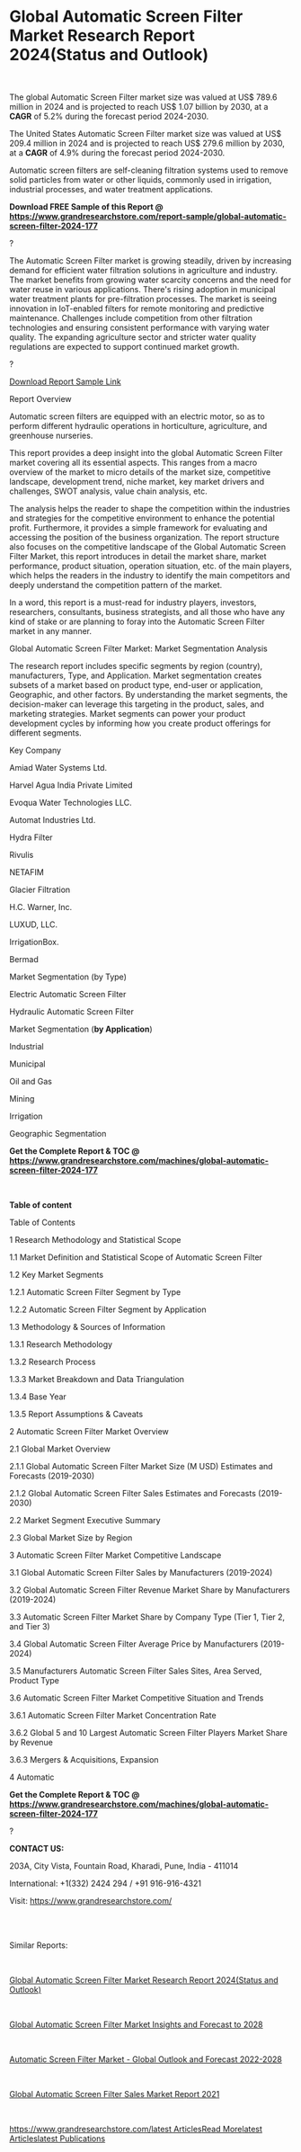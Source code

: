 <h1>Global Automatic Screen Filter Market Research Report 2024(Status and Outlook)</h1><br/><p>The global Automatic Screen Filter market size was valued at US$ 789.6 million in 2024 and is projected to reach US$ 1.07 billion by 2030, at a <strong>CAGR</strong> of 5.2% during the forecast period 2024-2030.</p>
 
 
 
 <p>The United States Automatic Screen Filter market size was valued at US$ 209.4 million in 2024 and is projected to reach US$ 279.6 million by 2030, at a <strong>CAGR</strong> of 4.9% during the forecast period 2024-2030.</p>
 
 
 
 <p>Automatic screen filters are self-cleaning filtration systems used to remove solid particles from water or other liquids, commonly used in irrigation, industrial processes, and water treatment applications.</p>
 
 
 
 <div><b>Download FREE Sample of this Report @ <a href="https://www.grandresearchstore.com/report-sample/global-automatic-screen-filter-2024-177">https://www.grandresearchstore.com/report-sample/global-automatic-screen-filter-2024-177</a></b></div>
 
 
 
 <p>? </p>
 
 
 
 <p>The Automatic Screen Filter market is growing steadily, driven by increasing demand for efficient water filtration solutions in agriculture and industry. The market benefits from growing water scarcity concerns and the need for water reuse in various applications. There&#39;s rising adoption in municipal water treatment plants for pre-filtration processes. The market is seeing innovation in IoT-enabled filters for remote monitoring and predictive maintenance. Challenges include competition from other filtration technologies and ensuring consistent performance with varying water quality. The expanding agriculture sector and stricter water quality regulations are expected to support continued market growth.</p>
 
 
 
 <p>? </p>
 
 
 
 <p><a href="https://www.grandresearchstore.com/mr-admin/report-sample/global-automatic-screen-filter-2024-177">Download Report Sample Link</a></p>
 
 
 
 <p>Report Overview</p>
 
 
 
 <p>Automatic screen filters are equipped with an electric motor, so as to perform different hydraulic operations in horticulture, agriculture, and greenhouse nurseries.</p>
 
 
 
 <p>This report provides a deep insight into the global Automatic Screen Filter market covering all its essential aspects. This ranges from a macro overview of the market to micro details of the market size, competitive landscape, development trend, niche market, key market drivers and challenges, SWOT analysis, value chain analysis, etc.</p>
 
 
 
 <p>The analysis helps the reader to shape the competition within the industries and strategies for the competitive environment to enhance the potential profit. Furthermore, it provides a simple framework for evaluating and accessing the position of the business organization. The report structure also focuses on the competitive landscape of the Global Automatic Screen Filter Market, this report introduces in detail the market share, market performance, product situation, operation situation, etc. of the main players, which helps the readers in the industry to identify the main competitors and deeply understand the competition pattern of the market.</p>
 
 
 
 <p>In a word, this report is a must-read for industry players, investors, researchers, consultants, business strategists, and all those who have any kind of stake or are planning to foray into the Automatic Screen Filter market in any manner.</p>
 
 
 
 <p>Global Automatic Screen Filter Market: Market Segmentation Analysis</p>
 
 
 
 <p>The research report includes specific segments by region (country), manufacturers, Type, and Application. Market segmentation creates subsets of a market based on product type, end-user or application, Geographic, and other factors. By understanding the market segments, the decision-maker can leverage this targeting in the product, sales, and marketing strategies. Market segments can power your product development cycles by informing how you create product offerings for different segments.</p>
 
 
 
 <p>Key Company</p>
 
 
 
 <p>Amiad Water Systems Ltd.</p>
 
 
 
 <p>Harvel Agua India Private Limited</p>
 
 
 
 <p>Evoqua Water Technologies LLC.</p>
 
 
 
 <p>Automat Industries Ltd.</p>
 
 
 
 <p>Hydra Filter</p>
 
 
 
 <p>Rivulis</p>
 
 
 
 <p>NETAFIM</p>
 
 
 
 <p>Glacier Filtration</p>
 
 
 
 <p>H.C. Warner, Inc.</p>
 
 
 
 <p>LUXUD, LLC.</p>
 
 
 
 <p>IrrigationBox.</p>
 
 
 
 <p>Bermad</p>
 
 
 
 <p>Market Segmentation (by Type)</p>
 
 
 
 <p>Electric Automatic Screen Filter</p>
 
 
 
 <p>Hydraulic Automatic Screen Filter</p>
 
 
 
 <p>Market Segmentation (<strong>by Application</strong>)</p>
 
 
 
 <p>Industrial</p>
 
 
 
 <p>Municipal</p>
 
 
 
 <p>Oil and Gas</p>
 
 
 
 <p>Mining</p>
 
 
 
 <p>Irrigation</p>
 
 
 
 <p>Geographic Segmentation</p>
 
 
 
 <div><b>Get the Complete Report & TOC @ <a href="https://www.grandresearchstore.com/machines/global-automatic-screen-filter-2024-177">https://www.grandresearchstore.com/machines/global-automatic-screen-filter-2024-177</a></b></div>
 
 
 
 <p><br />
 
 <b>Table of content</b></p>
 
 
 
 <p>Table of Contents<br />
 
 1 Research Methodology and Statistical Scope<br />
 
 1.1 Market Definition and Statistical Scope of Automatic Screen Filter<br />
 
 1.2 Key Market Segments<br />
 
 1.2.1 Automatic Screen Filter Segment by Type<br />
 
 1.2.2 Automatic Screen Filter Segment by Application<br />
 
 1.3 Methodology & Sources of Information<br />
 
 1.3.1 Research Methodology<br />
 
 1.3.2 Research Process<br />
 
 1.3.3 Market Breakdown and Data Triangulation<br />
 
 1.3.4 Base Year<br />
 
 1.3.5 Report Assumptions & Caveats<br />
 
 2 Automatic Screen Filter Market Overview<br />
 
 2.1 Global Market Overview<br />
 
 2.1.1 Global Automatic Screen Filter Market Size (M USD) Estimates and Forecasts (2019-2030)<br />
 
 2.1.2 Global Automatic Screen Filter Sales Estimates and Forecasts (2019-2030)<br />
 
 2.2 Market Segment Executive Summary<br />
 
 2.3 Global Market Size by Region<br />
 
 3 Automatic Screen Filter Market Competitive Landscape<br />
 
 3.1 Global Automatic Screen Filter Sales by Manufacturers (2019-2024)<br />
 
 3.2 Global Automatic Screen Filter Revenue Market Share by Manufacturers (2019-2024)<br />
 
 3.3 Automatic Screen Filter Market Share by Company Type (Tier 1, Tier 2, and Tier 3)<br />
 
 3.4 Global Automatic Screen Filter Average Price by Manufacturers (2019-2024)<br />
 
 3.5 Manufacturers Automatic Screen Filter Sales Sites, Area Served, Product Type<br />
 
 3.6 Automatic Screen Filter Market Competitive Situation and Trends<br />
 
 3.6.1 Automatic Screen Filter Market Concentration Rate<br />
 
 3.6.2 Global 5 and 10 Largest Automatic Screen Filter Players Market Share by Revenue<br />
 
 3.6.3 Mergers & Acquisitions, Expansion<br />
 
 4 Automatic</p>
 
 
 
 <div><b>Get the Complete Report & TOC @ <a href="https://www.grandresearchstore.com/machines/global-automatic-screen-filter-2024-177">https://www.grandresearchstore.com/machines/global-automatic-screen-filter-2024-177</a></b></div>
 
 
 
 <p>? </p>
 
 
 
 <p><b>CONTACT US:</b><br />
 
 203A, City Vista, Fountain Road, Kharadi, Pune, India - 411014<br />
 
 International: +1(332) 2424 294 / +91 916-916-4321<br />
 
 Visit: <a href="https://www.grandresearchstore.com/">https://www.grandresearchstore.com/</a><br />
 
 <br />
 
 <br />
 
 Similar Reports:<br />
 
 <br />
 
 <a href="https://www.grandresearchstore.com/machines/global-automatic-screen-filter-2024-313">Global Automatic Screen Filter Market Research Report 2024(Status and Outlook)</a><br />
 
 <br />
 
 <a href="https://www.grandresearchstore.com/machines/global-automatic-screen-filter-2028-986">Global Automatic Screen Filter Market Insights and Forecast to 2028</a><br />
 
 <br />
 
 <a href="https://www.grandresearchstore.com/machines/global-automatic-screen-filter-2022-2028-910">Automatic Screen Filter Market - Global Outlook and Forecast 2022-2028</a><br />
 
 <br />
 
 <a href="https://www.grandresearchstore.com/machines/global-automatic-screen-filter-2021-744">Global Automatic Screen Filter Sales Market Report 2021</a><br />
 
 <br />
 
 <a href="https://gyeongbokgung.com">https://www.grandresearchstore.com/</a><a href="https://hallyeomaritime.com">latest Articles</a><a href="https://jingwansa.com">Read More</a><a href="https://nguoiviet.jp/">latest Articles</a><a href="https://www.intelmarketresearch.com/">latest Publications</a></p>